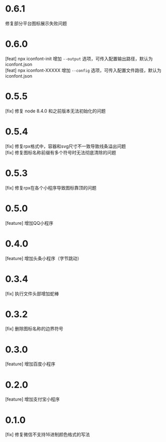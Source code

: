 # 0.6.1
修复部分平台图标展示失败问题

# 0.6.0
[feat] npx iconfont-init 增加 `--output` 选项，可传入配置输出路径，默认为 iconfont.json
<br>
[feat] npx iconfont-XXXXX 增加 `--config` 选项，可传入配置文件路径，默认为 iconfont.json

# 0.5.5
[fix] 修复 node 8.4.0 和之前版本无法初始化的问题

# 0.5.4
[fix] 修复rpx格式中，容器和svg尺寸不一致导致线条溢出问题
<br>
[fix] 修复图标名称前缀有多个符号时无法彻底清除的问题

# 0.5.3
[fix] 修复rpx在各个小程序导致图标靠顶的问题

# 0.5.0
[feature] 增加QQ小程序

# 0.4.0
[feature] 增加头条小程序（字节跳动）

# 0.3.4
[fix] 执行文件头部增加蛇棒

# 0.3.2
[fix] 删除图标名称的边界符号

# 0.3.0
[feature] 增加百度小程序

# 0.2.0
[feature] 增加支付宝小程序

# 0.1.0
[fix] 修复微信不支持16进制颜色格式的写法
